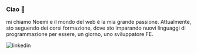 ### Ciao 👋

mi chiamo Noemi e il mondo del web è la mia grande passione. Attualmente, sto seguendo dei corsi formazione, dove sto imparando nuovi linguaggi di programmazione per essere, un giorno, uno sviluppatore FE.

![linkedin](https://img.shields.io/badge/LinkedIn-0077B5?style=for-the-badge&logo=linkedin&logoColor=white)

